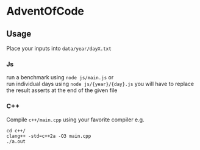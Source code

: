 # AdventOfCode

## Usage
Place your inputs into `data/year/dayX.txt`

### Js
run a benchmark using `node js/main.js` or \
run individual days using `node js/{year}/{day}.js` you will have to replace the result asserts at the end of the given file

### C++
Compile `c++/main.cpp` using your favorite compiler e.g.
```
cd c++/
clang++ -std=c++2a -O3 main.cpp
./a.out
```
